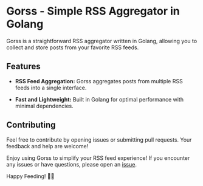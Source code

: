# Gorss - Simple RSS Aggregator in Golang

Gorss is a straightforward RSS aggregator written in Golang, allowing you to collect and store posts from your favorite RSS feeds.

## Features

- **RSS Feed Aggregation:** Gorss aggregates posts from multiple RSS feeds into a single interface.


- **Fast and Lightweight:** Built in Golang for optimal performance with minimal dependencies.

## Contributing

Feel free to contribute by opening issues or submitting pull requests. Your feedback and help are welcome!


Enjoy using Gorss to simplify your RSS feed experience! If you encounter any issues or have questions, please open an [issue](https://github.com/hamidosouli/gorss/issues).

Happy Feeding! 📰🚀
